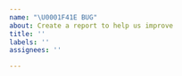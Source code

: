 ```yaml
---
name: "\U0001F41E BUG"
about: Create a report to help us improve
title: ''
labels: ''
assignees: ''

---
```



